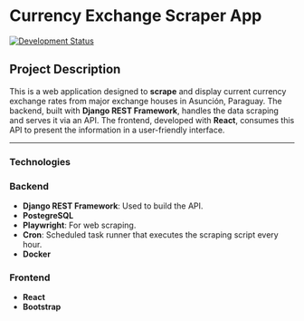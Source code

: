 # Currency Exchange Scraper App
[![Development Status](https://img.shields.io/badge/Status-Under%20Development-red)](https://github.com/your-username/your-repository)
## Project Description

This is a web application designed to **scrape** and display current currency exchange rates from major exchange houses in Asunción, Paraguay. The backend, built with **Django REST Framework**, handles the data scraping and serves it via an API. The frontend, developed with **React**, consumes this API to present the information in a user-friendly interface.

---

### Technologies 

### Backend
* **Django REST Framework**: Used to build the API.
* **PostegreSQL** 
* **Playwright**: For web scraping.
* **Cron**: Scheduled task runner that executes the scraping script every hour.
* **Docker**

### Frontend
* **React**
* **Bootstrap**









